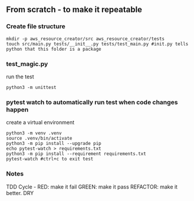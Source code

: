 ## From scratch - to make it repeatable
### Create file structure
```
mkdir -p aws_resource_creator/src aws_resource_creator/tests
touch src/main.py tests/__init__.py tests/test_main.py #init.py tells python that this folder is a package

```
### test_magic.py
run the test
```
python3 -m unittest
```
### pytest watch to automatically run test when code changes happen
create a virtual environment
```
python3 -m venv .venv
source .venv/bin/activate
python3 -m pip install --upgrade pip
echo pytest-watch > requirements.txt
python3 -m pip install --requirement requirements.txt
pytest-watch #ctrl+c to exit test
```

### Notes
TDD Cycle -
RED: make it fail
GREEN: make it pass
REFACTOR: make it better. DRY